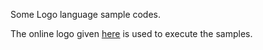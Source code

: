 Some Logo language sample codes.

The online logo given [here](https://www.calormen.com/jslogo/) is used to execute the samples.

